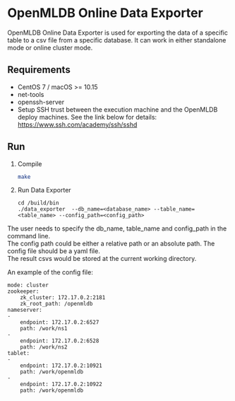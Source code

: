 # OpenMLDB Online Data Exporter

OpenMLDB Online Data Exporter is used for exporting the data of a specific table to a csv file from a specific database. It can work in either standalone mode or online cluster mode.

## Requirements

- CentOS 7 / macOS >= 10.15
- net-tools
- openssh-server
- Setup SSH trust between the execution machine and the OpenMLDB deploy machines. See the link below for details:
  https://www.ssh.com/academy/ssh/sshd

## Run

 1. Compile
    ```bash
    make
    ```
    
2. Run Data Exporter
    ```
    cd /build/bin
    ./data_exporter  --db_name=<database_name> --table_name=<table_name> --config_path=<config_path>
    ```

The user needs to specify the db_name, table_name and config_path in the command line.  
The config path could be either a relative path or an absolute path. The config file should be a yaml file.  
The result csvs would be stored at the current working directory.  

An example of the config file:

    mode: cluster
    zookeeper:
        zk_cluster: 172.17.0.2:2181
        zk_root_path: /openmldb
    nameserver:
    - 
        endpoint: 172.17.0.2:6527
        path: /work/ns1
    - 
        endpoint: 172.17.0.2:6528
        path: /work/ns2
    tablet:
    - 
        endpoint: 172.17.0.2:10921
        path: /work/openmldb
    - 
        endpoint: 172.17.0.2:10922
        path: /work/openmldb
